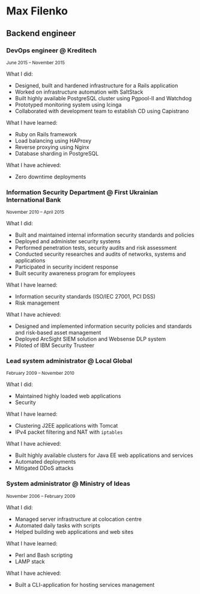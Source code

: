 Max Filenko
===========

Backend engineer
----------------

### DevOps engineer @ Kreditech

<sup>June 2015 – November 2015</sup>

What I did:

* Designed, built and hardened infrastructure for a Rails application
* Worked on infrastructure automation with SaltStack
* Built highly available PostgreSQL cluster using Pgpool-II and Watchdog
* Prototyped monitoring system using Icinga
* Collaborated with development team to establish CD using Capistrano

What I have learned:

* Ruby on Rails framework
* Load balancing using HAProxy
* Reverse proxying using Nginx
* Database sharding in PostgreSQL

What I have achieved:

* Zero downtime deployments

### Information Security Department @ First Ukrainian International Bank

<sup>November 2010 – April 2015</sup>

What I did:

* Built and maintained internal information security standards and policies
* Deployed and administer security systems
* Performed penetration tests, security audits and risk assessment
* Conducted security researches and audits of networks, systems and applications
* Participated in security incident response
* Built security awareness program for employees

What I have learned:

* Information security standards (ISO/IEC 27001, PCI DSS)
* Risk management

What I have achieved:

* Designed and implemented information security policies and standards and risk-based asset management
* Deployed ArcSight SIEM solution and Websense DLP system
* Piloted of IBM Security Trusteer

### Lead system administrator @ Local Global

<sup>February 2009 – November 2010</sup>

What I did:

* Maintained highly loaded web applications
* Security

What I have learned:

* Clustering J2EE applications with Tomcat
* IPv4 packet filtering and NAT with `iptables`

What I have achieved:

* Built highly available clusters for Java EE web applications and services
* Automated deployments
* Mitigated DDoS attacks

### System administrator @ Ministry of Ideas

<sup>November 2006 – February 2009</sup>

What I did:

* Managed server infrastructure at colocation centre
* Automated daily tasks with scripts
* Helped building web applications and web sites

What I have learned:

* Perl and Bash scripting
* LAMP stack

What I have achieved:

* Built a CLI-application for hosting services management
